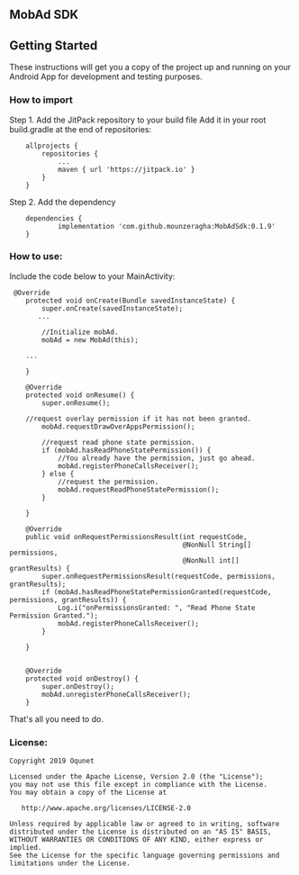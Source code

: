 ## MobAd SDK


## Getting Started

These instructions will get you a copy of the project up and running on your Android App for development and testing purposes.

### How to import

Step 1. Add the JitPack repository to your build file
Add it in your root build.gradle at the end of repositories:

```
	allprojects {
		repositories {
			...
			maven { url 'https://jitpack.io' }
		}
	}
```

Step 2. Add the dependency

```
	dependencies {
	        implementation 'com.github.mounzeragha:MobAdSdk:0.1.9'
	}
```

### How to use:

Include the code below to your MainActivity:

```
 @Override
    protected void onCreate(Bundle savedInstanceState) {
        super.onCreate(savedInstanceState);
       ...

        //Initialize mobAd.
        mobAd = new MobAd(this);
	
	...

    }

    @Override
    protected void onResume() {
        super.onResume();
         
	//request overlay permission if it has not been granted.
        mobAd.requestDrawOverAppsPermission();

        //request read phone state permission.
        if (mobAd.hasReadPhoneStatePermission()) {
            //You already have the permission, just go ahead.
            mobAd.registerPhoneCallsReceiver();
        } else {
            //request the permission.
            mobAd.requestReadPhoneStatePermission();
        }
	
    }

    @Override
    public void onRequestPermissionsResult(int requestCode,
                                           @NonNull String[] permissions,
                                           @NonNull int[] grantResults) {
        super.onRequestPermissionsResult(requestCode, permissions, grantResults);
        if (mobAd.hasReadPhoneStatePermissionGranted(requestCode, permissions, grantResults)) {
            Log.i("onPermissionsGranted: ", "Read Phone State Permission Granted.");
            mobAd.registerPhoneCallsReceiver();
        }

    }


    @Override
    protected void onDestroy() {
        super.onDestroy();
        mobAd.unregisterPhoneCallsReceiver();
    }
```

That's all you need to do.

### License:

```
Copyright 2019 Oqunet

Licensed under the Apache License, Version 2.0 (the "License");
you may not use this file except in compliance with the License.
You may obtain a copy of the License at

   http://www.apache.org/licenses/LICENSE-2.0

Unless required by applicable law or agreed to in writing, software
distributed under the License is distributed on an "AS IS" BASIS,
WITHOUT WARRANTIES OR CONDITIONS OF ANY KIND, either express or implied.
See the License for the specific language governing permissions and
limitations under the License.
```

